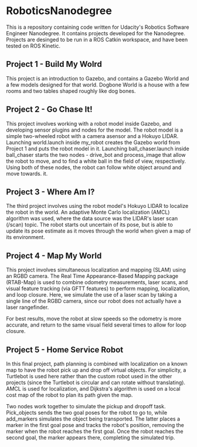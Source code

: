 # RoboticsNanodegree

This is a repository containing code written for Udacity's Robotics Software Engineer Nanodegree. It contains projects developed for the Nanodegree. Projects are desinged to be run in a ROS Catkin workspace, and have been tested on ROS Kinetic.

## Project 1 - Build My Wolrd

This project is an introduction to Gazebo, and contains a Gazebo World and a few models designed for that world. Dogbone World is a house with a few rooms and two tables shaped roughly like dog bones.

## Project 2 - Go Chase It!

This project involves working with a robot model inside Gazebo, and developing sensor plugins and nodes for the model. The robot model is a simple two-wheeled robot with a camera asensor and a Hokuyo LIDAR. Launching world.launch inside my_robot creates the Gazebo world from Project 1 and puts the robot model in it. Launching ball_chaser.launch inside ball_chaser starts the two nodes - drive_bot and process_image that allow the robot to move, and to find a white ball in the field of view, respectively. Using both of these nodes, the robot can follow white object around and move towards. it.

## Project 3 - Where Am I?

The third project involves using the robot model's Hokuyo LIDAR to localize the robot in the world. An adaptive Monte Carlo localization (AMCL) algorithm was used, where the data source was the LIDAR's laser scan (/scan) topic. The robot starts out uncertain of its pose, but is able to update its pose estimate as it moves through the world when given a map of its environment.

## Project 4 - Map My World

This project involves simultaneous localization and mapping (SLAM) using an RGBD camera. The Real Time Appearance-Based Mapping package (RTAB-Map) is used to combine odometry measurements, laser scans, and visual feature tracking (via GFTT features) to perform mapping, localization, and loop closure. Here, we simulate the use of a laser scan by taking a single line of the RGBD camera, since our robot does not actually have a laser rangefinder.

For best results, move the robot at slow speeds so the odometry is more accurate, and return to the same visual field several times to allow for loop closure.

## Project 5 - Home Service Robot

In this final project, path planning is combined with localization on a known map to have the robot pick up and drop off virtual objects. For simplicity, a Turtlebot is used here rather than the custom robot used in the other projects (since the Turtlebot is circular and can rotate without translating). AMCL is used for localization, and Dijkstra's algorithm is used on a local cost map of the robot to plan its path given the map.

Two nodes work together to simulate the pickup and dropoff task. Pick_objects sends the two goal poses for the robot to go to, while add_markers simulates the object being transported. The latter places a marker in the first goal pose and tracks the robot's position, removing the marker when the robot reaches the first goal. Once the robot reaches the second goal, the marker appears there, completing the simulated trip.
